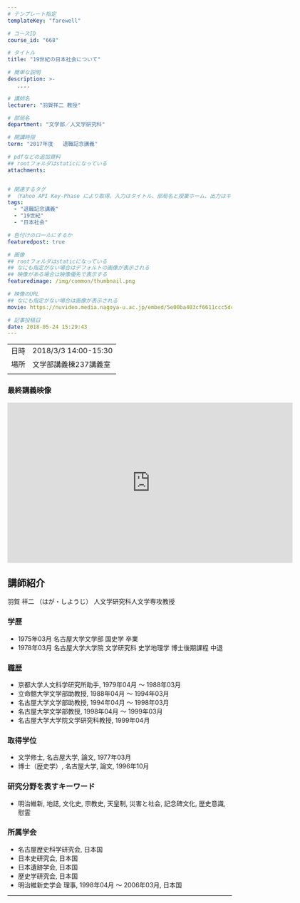 ```yaml
---
# テンプレート指定
templateKey: "farewell"

# コースID
course_id: "668"

# タイトル
title: "19世紀の日本社会について"

# 簡単な説明
description: >-
   ....

# 講師名
lecturer: "羽賀祥二 教授"

# 部局名
department: "文学部／人文学研究科"

# 開講時限
term: "2017年度	退職記念講義"

# pdfなどの追加資料
## rootフォルダはstaticになっている
attachments:


# 関連するタグ
# （Yahoo API Key-Phase により取得。入力はタイトル、部局名と授業ホーム、出力はキーフレーズ（tags））
tags:
  - "退職記念講義"
  - "19世紀"
  - "日本社会"

# 色付けのロールにするか
featuredpost: true

# 画像
## rootフォルダはstaticになっている
## なにも指定がない場合はデフォルトの画像が表示される
## 映像がある場合は映像優先で表示する
featuredimage: /img/common/thumbnail.png

# 映像のURL
## なにも指定がない場合は画像が表示される
movie: https://nuvideo.media.nagoya-u.ac.jp/embed/5e00ba403cf6611ccc5dc1f4846e6684181eb8df

# 記事投稿日
date: 2018-05-24 15:29:43
---
```


|   |   |
|---|---|
| 日時 | 2018/3/3  14:00-15:30 |
| 場所 | 文学部講義棟237講義室 |
|   |   |


### 最終講義映像

<iframe src="https://nuvideo.media.nagoya-u.ac.jp/embed/5e00ba403cf6611ccc5dc1f4846e6684181eb8df" width="640" height="360" frameborder="0" allowfullscreen></iframe>


## 講師紹介
羽賀 祥二 （はが・しようじ） 人文学研究科人文学専攻教授

### 学歴
* 1975年03月 名古屋大学文学部 国史学 卒業
* 1978年03月 名古屋大学大学院 文学研究科 史学地理学 博士後期課程 中退

### 職歴
* 京都大学人文科学研究所助手, 1979年04月 ～ 1988年03月
* 立命館大学文学部助教授, 1988年04月 ～ 1994年03月
* 名古屋大学文学部助教授, 1994年04月 ～ 1998年03月
* 名古屋大学文学部教授, 1998年04月 ～ 1999年03月
* 名古屋大学大学院文学研究科教授, 1999年04月

### 取得学位
* 文学修士, 名古屋大学, 論文, 1977年03月
* 博士（歴史学）, 名古屋大学, 論文, 1996年10月

### 研究分野を表すキーワード
* 明治維新, 地誌, 文化史, 宗教史, 天皇制, 災害と社会, 記念碑文化, 歴史意識, 慰霊

### 所属学会
* 名古屋歴史科学研究会, 日本国
* 日本史研究会, 日本国
* 日本遺跡学会, 日本国
* 歴史学研究会, 日本国
* 明治維新史学会 理事, 1998年04月 ～ 2006年03月, 日本国



-----